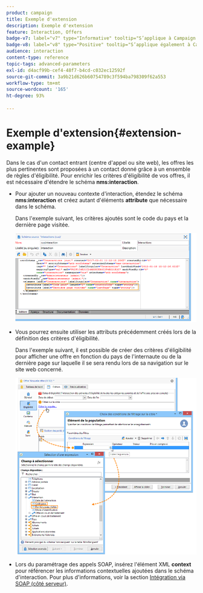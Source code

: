 ```yaml
---
product: campaign
title: Exemple d'extension
description: Exemple d'extension
feature: Interaction, Offers
badge-v7: label="v7" type="Informative" tooltip="S’applique à Campaign Classic v7"
badge-v8: label="v8" type="Positive" tooltip="S’applique également à Campaign v8"
audience: interaction
content-type: reference
topic-tags: advanced-parameters
exl-id: d4acf99b-cef4-48f7-b4cd-c032ec12592f
source-git-commit: 3a9b21d626b60754789c3f594ba798309f62a553
workflow-type: tm+mt
source-wordcount: '165'
ht-degree: 93%

---
```


# Exemple d&#39;extension{#extension-example}



Dans le cas d&#39;un contact entrant (centre d&#39;appel ou site web), les offres les plus pertinentes sont proposées à un contact donné grâce à un ensemble de règles d&#39;éligibilité. Pour enrichir les critères d&#39;éligibilité de vos offres, il est nécessaire d&#39;étendre le schéma **nms:interaction**.

* Pour ajouter un nouveau contexte d&#39;interaction, étendez le schéma **nms:interaction** et créez autant d&#39;éléments **attribute** que nécessaire dans le schéma.

  Dans l&#39;exemple suivant, les critères ajoutés sont le code du pays et la dernière page visitée.

  ![](assets/s_ncs_configuration_offer_schemas.png)

* Vous pourrez ensuite utiliser les attributs précédemment créés lors de la définition des critères d&#39;éligibilité.

  Dans l&#39;exemple suivant, il est possible de créer des critères d&#39;éligibilité pour afficher une offre en fonction du pays de l&#39;internaute ou de la dernière page sur laquelle il se sera rendu lors de sa navigation sur le site web concerné.

  ![](assets/s_ncs_configuration_offer_context.png)

* Lors du paramétrage des appels SOAP, insérez l&#39;élément XML **context** pour référencer les informations contextuelles ajoutées dans le schéma d&#39;interaction. Pour plus d&#39;informations, voir la section [Intégration via SOAP (côté serveur)](../../interaction/using/integration-via-soap--server-side-.md).
